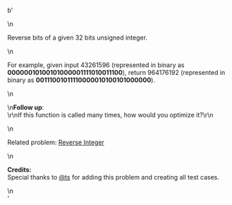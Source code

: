 b'<div class="question-description">\n<p><p>Reverse bits of a given 32 bits unsigned integer.</p>\n<p>For example, given input 43261596 (represented in binary as <b>00000010100101000001111010011100</b>), return 964176192 (represented in binary as <b>00111001011110000010100101000000</b>).</p>\n<p>\n<b>Follow up</b>:<br/>\r\nIf this function is called many times, how would you optimize it?\r\n</p>\n<p>Related problem: <a href="/problems/reverse-integer/">Reverse Integer</a></p>\n<p><b>Credits:</b><br/>Special thanks to <a href="https://oj.leetcode.com/discuss/user/ts">@ts</a> for adding this problem and creating all test cases.</p></p>\n</div>'